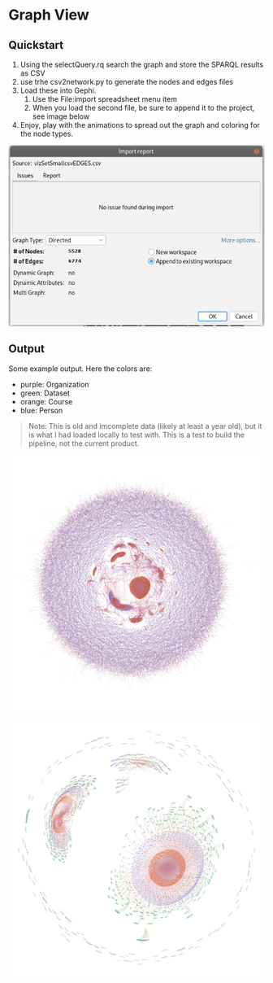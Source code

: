 # Graph View

## Quickstart

1. Using the selectQuery.rq search the graph and store the SPARQL results as CSV
2. use trhe csv2network.py to generate the nodes and edges files
3. Load these into Gephi.  
   1. Use the File:import spreadsheet menu item
   2. When you load the second file, be sure to append it to the project, see image below
4. Enjoy, play with the animations to spread out the graph and coloring for the node types.

![append second file screen shot](./images/img.png)

## Output

Some example output.  Here the colors are:

* purple: Organization
* green: Dataset
* orange: Course
* blue: Person

> Note:  This is old and imcomplete data (likely at 
> least a year old), but it is what I had
> loaded locally to test with.  This is a test to build the 
> pipeline, not the current product.


![large](./images/vizSetLarge.png)


![small](./images/vizSetSmall.png)
